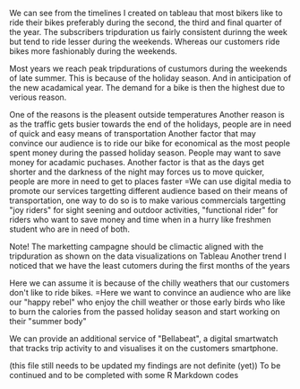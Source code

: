 We can see from the timelines I created on tableau that most bikers like to ride their bikes preferably during the second, the third and final quarter of the year. The subscribers tripduration us fairly consistent durinng the week but tend to ride lesser during the weekends. Whereas our customers ride bikes more fashionably during the weekends.

Most years we reach peak tripdurations of custumors during the weekends of late summer. This is because of the holiday season. And in anticipation of the new acadamical year. The demand for a bike is then the highest due to verious reason.

One of the reasons is the pleasent outside temperatures
Another reason is as the traffic gets busier towards the end of the holidays, people are in need of quick and easy means of transportation
Another factor that may convince our audience is to ride our bike for economical as the most people spent money during the passed holiday season. People may want to save money for acadamic puchases.
Another factor is that as the days get shorter and the darkness of the night may forces us to move quicker, people are more in need to get to places faster
=We can use digital media to promote our services targetting different audience based on their means of transportation, one way to do so is to make various commercials targetting "joy riders" for sight seening and outdoor activities, "functional rider" for riders who want to save money and time when in a hurry like freshmen student who are in need of both.

Note! The marketting campagne should be climactic aligned with the tripduration as shown on the data visualizations on Tableau
Another trend I noticed that we have the least cutomers during the first months of the years

Here we can assume it is because of the chilly weathers that our customers don't like to ride bikes.
=Here we want to convince an audience who are like our "happy rebel" who enjoy the chill weather or those early birds who like to burn the calories from the passed holiday season and start working on their "summer body"

We can provide an additional service of "Bellabeat", a digital smartwatch that tracks trip activity to and visualises it on the customers smartphone.

(this file still needs to be updated my findings are not definite (yet)) To be continued and to be completed with some R Markdown codes


